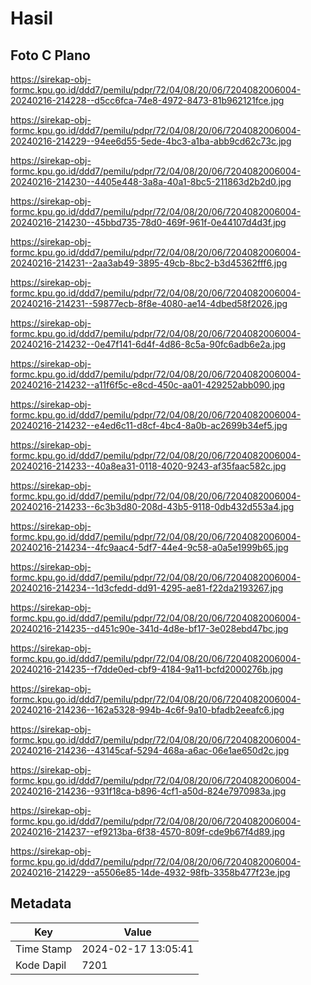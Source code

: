 # Hasil

## Foto C Plano

https://sirekap-obj-formc.kpu.go.id/ddd7/pemilu/pdpr/72/04/08/20/06/7204082006004-20240216-214228--d5cc6fca-74e8-4972-8473-81b962121fce.jpg

https://sirekap-obj-formc.kpu.go.id/ddd7/pemilu/pdpr/72/04/08/20/06/7204082006004-20240216-214229--94ee6d55-5ede-4bc3-a1ba-abb9cd62c73c.jpg

https://sirekap-obj-formc.kpu.go.id/ddd7/pemilu/pdpr/72/04/08/20/06/7204082006004-20240216-214230--4405e448-3a8a-40a1-8bc5-211863d2b2d0.jpg

https://sirekap-obj-formc.kpu.go.id/ddd7/pemilu/pdpr/72/04/08/20/06/7204082006004-20240216-214230--45bbd735-78d0-469f-961f-0e44107d4d3f.jpg

https://sirekap-obj-formc.kpu.go.id/ddd7/pemilu/pdpr/72/04/08/20/06/7204082006004-20240216-214231--2aa3ab49-3895-49cb-8bc2-b3d45362fff6.jpg

https://sirekap-obj-formc.kpu.go.id/ddd7/pemilu/pdpr/72/04/08/20/06/7204082006004-20240216-214231--59877ecb-8f8e-4080-ae14-4dbed58f2026.jpg

https://sirekap-obj-formc.kpu.go.id/ddd7/pemilu/pdpr/72/04/08/20/06/7204082006004-20240216-214232--0e47f141-6d4f-4d86-8c5a-90fc6adb6e2a.jpg

https://sirekap-obj-formc.kpu.go.id/ddd7/pemilu/pdpr/72/04/08/20/06/7204082006004-20240216-214232--a11f6f5c-e8cd-450c-aa01-429252abb090.jpg

https://sirekap-obj-formc.kpu.go.id/ddd7/pemilu/pdpr/72/04/08/20/06/7204082006004-20240216-214232--e4ed6c11-d8cf-4bc4-8a0b-ac2699b34ef5.jpg

https://sirekap-obj-formc.kpu.go.id/ddd7/pemilu/pdpr/72/04/08/20/06/7204082006004-20240216-214233--40a8ea31-0118-4020-9243-af35faac582c.jpg

https://sirekap-obj-formc.kpu.go.id/ddd7/pemilu/pdpr/72/04/08/20/06/7204082006004-20240216-214233--6c3b3d80-208d-43b5-9118-0db432d553a4.jpg

https://sirekap-obj-formc.kpu.go.id/ddd7/pemilu/pdpr/72/04/08/20/06/7204082006004-20240216-214234--4fc9aac4-5df7-44e4-9c58-a0a5e1999b65.jpg

https://sirekap-obj-formc.kpu.go.id/ddd7/pemilu/pdpr/72/04/08/20/06/7204082006004-20240216-214234--1d3cfedd-dd91-4295-ae81-f22da2193267.jpg

https://sirekap-obj-formc.kpu.go.id/ddd7/pemilu/pdpr/72/04/08/20/06/7204082006004-20240216-214235--d451c90e-341d-4d8e-bf17-3e028ebd47bc.jpg

https://sirekap-obj-formc.kpu.go.id/ddd7/pemilu/pdpr/72/04/08/20/06/7204082006004-20240216-214235--f7dde0ed-cbf9-4184-9a11-bcfd2000276b.jpg

https://sirekap-obj-formc.kpu.go.id/ddd7/pemilu/pdpr/72/04/08/20/06/7204082006004-20240216-214236--162a5328-994b-4c6f-9a10-bfadb2eeafc6.jpg

https://sirekap-obj-formc.kpu.go.id/ddd7/pemilu/pdpr/72/04/08/20/06/7204082006004-20240216-214236--43145caf-5294-468a-a6ac-06e1ae650d2c.jpg

https://sirekap-obj-formc.kpu.go.id/ddd7/pemilu/pdpr/72/04/08/20/06/7204082006004-20240216-214236--931f18ca-b896-4cf1-a50d-824e7970983a.jpg

https://sirekap-obj-formc.kpu.go.id/ddd7/pemilu/pdpr/72/04/08/20/06/7204082006004-20240216-214237--ef9213ba-6f38-4570-809f-cde9b67f4d89.jpg

https://sirekap-obj-formc.kpu.go.id/ddd7/pemilu/pdpr/72/04/08/20/06/7204082006004-20240216-214229--a5506e85-14de-4932-98fb-3358b477f23e.jpg


## Metadata

| Key        | Value               |
| ---------- | ------------------- |
| Time Stamp | 2024-02-17 13:05:41 |
| Kode Dapil | 7201                |



